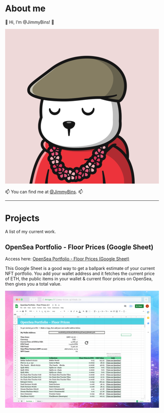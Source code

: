 # About me

👋 Hi, I’m @JimmyBins! 👋

![An image of a Winter Bear NFT. Has a brown flat cap, a red hoodie, a pink flower necklace. This bear is asleep.](assets/jimmy-bins.png)

📫  You can find me at [@JimmyBins](https://twitter.com/JimmyBins). 📫

---

# Projects

A list of my current work.

## OpenSea Portfolio - Floor Prices (Google Sheet)

Access here: [OpenSea Portfolio - Floor Prices (Google Sheet)](https://docs.google.com/spreadsheets/d/1gRqTrFS0BR6LTgnn8lv_baqEqUIOYhe2avEZ47QLj60/edit?usp=sharing)

This Google Sheet is a good way to get a ballpark estimate of your current NFT portfolio. You add your wallet address and it fetches the current price of ETH, the public items in your wallet & current floor prices on OpenSea, then gives you a total value. 

![A screenshot of the OpenSea Portfolio Google Sheet, showing how the spreadsheet is laid out.](assets/opensea-portfolio.png)


